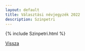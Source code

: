 ```yaml
---
layout: default
title: Választási névjegyzék 2022
description: Szinpetri
---
```


{% include Szinpetri.html %}

[Vissza](./)